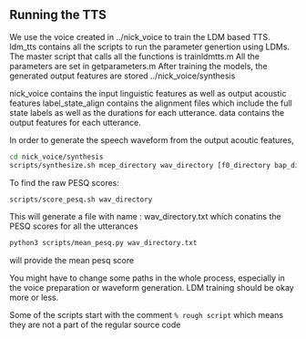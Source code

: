 ## Running the TTS

We use the voice created in ../nick_voice to train the LDM based TTS.
ldm_tts contains all the scripts to run the parameter genertion using LDMs.
The master script that calls all the functions is trainldmtts.m
All the parameters are set in getparameters.m
After training the models, the generated output features are stored ../nick_voice/synthesis

nick_voice contains the input linguistic features as well as output acoustic features
label_state_align contains the alignment files which include the full state labels as well as the durations for each utterance. data contains the output features for each utterance.

In order to generate the speech waveform from the output acoutic features, 
```bash
cd nick_voice/synthesis
scripts/synthesize.sh mcep_directory wav_directory [f0_directory bap_directory]
```

To find the raw PESQ scores: 
```bash
scripts/score_pesq.sh wav_directory
```
This will generate a file with name : wav_directory.txt which conatins the PESQ scores for all the utterances
```bash
python3 scripts/mean_pesq.py wav_directory.txt
```
will provide the mean pesq score 

You might have to change some paths in the whole process, especially in the voice preparation or waveform generation. LDM training should be okay more or less.

Some of the scripts start with the comment `% rough script` which means they are not a part of the regular source code
